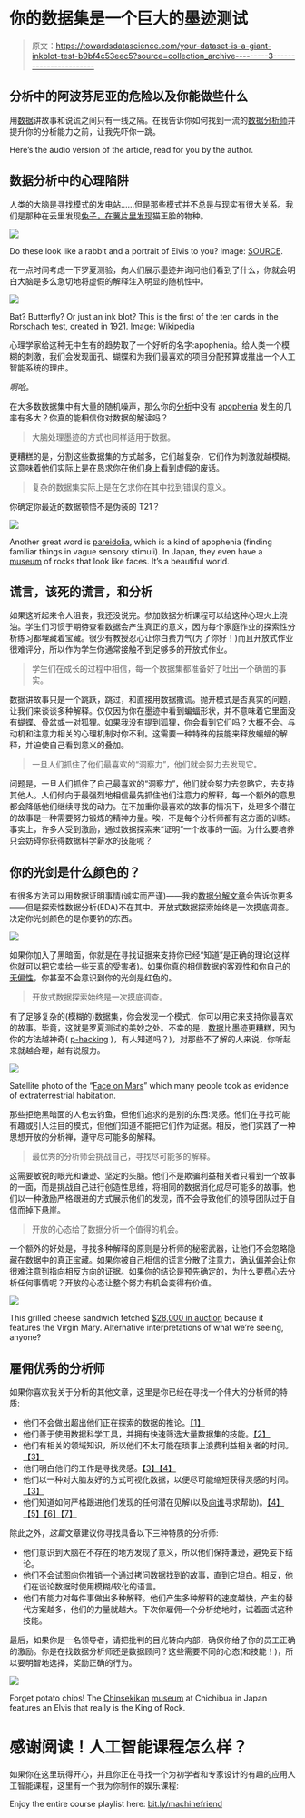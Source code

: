 # 你的数据集是一个巨大的墨迹测试

> 原文：<https://towardsdatascience.com/your-dataset-is-a-giant-inkblot-test-b9bf4c53eec5?source=collection_archive---------3----------------------->

## 分析中的阿波芬尼亚的危险以及你能做些什么

用[数据](http://bit.ly/quaesita_hist)讲故事和说谎之间只有一线之隔。在我告诉你如何找到一流的[数据分析师](http://bit.ly/quaesita_analysts)并提升你的分析能力之前，让我先吓你一跳。

Here’s the audio version of the article, read for you by the author.

## 数据分析中的心理陷阱

人类的大脑是寻找模式的发电站……但是那些模式并不总是与现实有很大关系。我们是那种在云里发现[兔子，在薯片里发现](http://bit.ly/potatoelvis)猫王脸的物种。

![](img/960d2005c99cbd5c8cf328ba718d7d36.png)

Do these look like a rabbit and a portrait of Elvis to you? Image: [SOURCE](http://bit.ly/potatoelvis).

花一点时间考虑一下罗夏测验，向人们展示墨迹并询问他们看到了什么，你就会明白大脑是多么急切地将虚假的解释注入明显的随机性中。

![](img/4f18563fdd2d923f5f25c55d45576888.png)

Bat? Butterfly? Or just an ink blot? This is the first of the ten cards in the [Rorschach test](https://en.wikipedia.org/wiki/Rorschach_test), created in 1921\. Image: [Wikipedia](https://en.wikipedia.org/wiki/Rorschach_test#/media/File:Rorschach_blot_01.jpg)

心理学家给这种无中生有的趋势取了一个好听的名字:apophenia。给人类一个模糊的刺激，我们会发现面孔、蝴蝶和为我们最喜欢的项目分配预算或推出一个人工智能系统的理由。

*啊哈。*

在大多数数据集中有大量的随机噪声，那么你的[分析](http://bit.ly/quaesita_analysts)中没有 [apophenia](http://bit.ly/wikiapophenia) 发生的几率有多大？你真的能相信你对数据的解读吗？

> 大脑处理墨迹的方式也同样适用于数据。

更糟糕的是，分割这些数据集的方式越多，它们越复杂，它们作为刺激就越模糊。这意味着他们实际上是在恳求你在他们身上看到虚假的废话。

> 复杂的数据集实际上是在乞求你在其中找到错误的意义。

你确定你最近的数据顿悟不是伪装的 T21？

![](img/db7941840a6efd91aca8835cabaeb4e5.png)

Another great word is [pareidolia](http://bit.ly/wikipareidolia), which is a kind of apophenia (finding familiar things in vague sensory stimuli). In Japan, they even have a [museum](http://bit.ly/japanfacerocks) of rocks that look like faces. It’s a beautiful world.

## 谎言，该死的谎言，和分析

如果这听起来令人沮丧，我还没说完。参加数据分析课程可以给这种心理火上浇油。学生们习惯于期待查看数据会产生真正的意义，因为每个家庭作业的探索性分析练习都埋藏着宝藏。很少有教授忍心让你白费力气(为了你好！)而且开放式作业很难评分，所以作为学生你通常接触不到足够多的开放式作业。

> 学生们在成长的过程中相信，每一个数据集都准备好了吐出一个确凿的事实。

数据讲故事只是一个跳跃，跳过，和直接用数据撒谎。抛开模式是否真实的问题，让我们来谈谈多种解释。仅仅因为你在墨迹中看到蝙蝠形状，并不意味着它里面没有蝴蝶、骨盆或一对狐狸。如果我没有提到狐狸，你会看到它们吗？大概不会。与动机和注意力相关的心理机制对你不利。这需要一种特殊的技能来释放蝙蝠的解释，并迫使自己看到意义的叠加。

> 一旦人们抓住了他们最喜欢的“洞察力”，他们就会努力去发现它。

问题是，一旦人们抓住了自己最喜欢的“洞察力”，他们就会努力去忽略它，去支持其他人。人们倾向于最强烈地相信最先抓住他们注意力的解释，每一个额外的意思都会降低他们继续寻找的动力。在不加重你最喜欢的故事的情况下，处理多个潜在的故事是一种需要努力锻炼的精神力量。唉，不是每个分析师都有这方面的训练。事实上，许多人受到激励，通过数据探索来“证明”一个故事的一面。为什么要培养只会妨碍你获得数据科学薪水的技能呢？

## 你的光剑是什么颜色的？

有很多方法可以用数据证明事情(诚实而严谨)——我的[数据分解文章](http://bit.ly/quaesita_sydd)会告诉你更多——但是探索性数据分析(EDA)不在其中。开放式数据探索始终是一次摸底调查。决定你光剑颜色的是你要钓的东西。

![](img/06b34ffdb27a40df94ae169262fe679a.png)

如果你加入了黑暗面，你就是在寻找证据来支持你已经“知道”是正确的理论(这样你就可以把它卖给一些天真的受害者)。如果你真的相信数据的客观性和你自己的[无偏性](http://bit.ly/cogbias_list)，你甚至不会意识到你的光剑是红色的。

> 开放式数据探索始终是一次摸底调查。

有了足够复杂的(模糊的)数据集，你会发现一个模式，你可以用它来支持你最喜欢的故事。毕竟，这就是罗夏测试的美妙之处。不幸的是，[数据](http://bit.ly/quaesita_hist)比墨迹更糟糕，因为你的方法越神奇( [p-hacking](http://bit.ly/quaesita_needles) )，有人知道吗？)，对那些不了解的人来说，你听起来就越合理，越有说服力。

![](img/5ca7999c0181ff873ee2eaa721fe2a05.png)

Satellite photo of the “[Face on Mars](https://en.wikipedia.org/wiki/Cydonia_(region_of_Mars))” which many people took as evidence of extraterrestrial habitation.

那些拒绝黑暗面的人也去钓鱼，但他们追求的是别的东西:灵感。他们在寻找可能有趣或引人注目的模式，但他们知道不能把它们作为证据。相反，他们实践了一种思想开放的分析禅，遵守尽可能多的解释。

> 最优秀的分析师会挑战自己，寻找尽可能多的解释。

这需要敏锐的眼光和谦逊、坚定的头脑。他们不是欺骗利益相关者只看到一个故事的一面，而是挑战自己进行创造性思维，将相同的数据消化成尽可能多的故事。他们以一种激励严格跟进的方式展示他们的发现，而不会导致他们的领导团队过于自信而掉下悬崖。

> 开放的心态给了数据分析一个值得的机会。

一个额外的好处是，寻找多种解释的原则是分析师的秘密武器，让他们不会忽略隐藏在数据中的真正宝藏。如果你被自己相信的谎言分散了注意力，[确认偏差](http://bit.ly/quaesita_default)会让你很难注意到指向相反方向的证据。如果你的结论是预先确定的，为什么要费心去分析任何事情呢？开放的心态让整个努力有机会变得有价值。

![](img/691444a368120c1bddd8bc0fd1a21df5.png)

This grilled cheese sandwich fetched [$28,000 in auction](http://bit.ly/virgintoast) because it features the Virgin Mary. Alternative interpretations of what we’re seeing, anyone?

## 雇佣优秀的分析师

如果你喜欢我关于分析的其他文章，这里是你已经在寻找一个伟大的分析师的特质:

*   他们不会做出超出他们正在探索的数据的推论。[【1】](http://bit.ly/quaesita_datasci)
*   他们善于使用数据科学工具，并拥有快速筛选大量数据集的技能。[【2】](http://bit.ly/quaesita_roles)
*   他们有相关的领域知识，所以他们不太可能在琐事上浪费利益相关者的时间。[【3】](http://bit.ly/quaesita_analysts)
*   他们明白他们的工作是寻找灵感。[【3】](http://bit.ly/quaesita_analysts)[【4】](http://bit.ly/quaesita_history)
*   他们以一种对大脑友好的方式可视化数据，以便尽可能缩短获得灵感的时间。[【3】](http://bit.ly/quaesita_analysts)
*   他们知道如何严格跟进他们发现的任何潜在见解(以及[向谁](http://bit.ly/quaesita_sydd)寻求帮助)。[【4】](http://bit.ly/quaesita_history)[【5】](http://bit.ly/quaesita_bsides)[【6】](http://bit.ly/quaesita_default)[【7】](http://bit.ly/quaesita_inspired)

除此之外，*这篇*文章建议你寻找具备以下三种特质的分析师:

*   他们意识到大脑在不存在的地方发现了意义，所以他们保持谦逊，避免妄下结论。
*   他们不会试图向你推销一个通过拷问数据找到的故事，直到它坦白。相反，他们在谈论数据时使用模糊/软化的语言。
*   他们有能力对每件事做出多种解释。他们产生多种解释的速度越快，产生的替代方案越多，他们的力量就越大。下次你雇佣一个分析绝地时，试着面试这种技能。

最后，如果你是一名领导者，请把批判的目光转向内部，确保你给了你的员工正确的激励。你是在找数据分析师还是数据顾问？这些需要不同的心态(和技能！)，所以要明智地选择，奖励正确的行为。

![](img/b38e342c4a9ddd8ac5856fff3d4acbde.png)

Forget potato chips! The [Chinsekikan](http://www006.upp.so-net.ne.jp/chinseki/index-ex.html) [museum](http://bit.ly/japanfacerocks) at Chichibua in Japan features an Elvis that really is the King of Rock.

# 感谢阅读！人工智能课程怎么样？

如果你在这里玩得开心，并且你正在寻找一个为初学者和专家设计的有趣的应用人工智能课程，这里有一个我为你制作的娱乐课程:

Enjoy the entire course playlist here: [bit.ly/machinefriend](http://bit.ly/machinefriend)